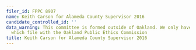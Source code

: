 ```yaml
---
filer_id: FPPC 8907
name: Keith Carson for Alameda County Supervisor 2016
candidate_controlled_id: ''
data_warning: This committee is formed outside of Oakland. We only have data on committees
  which file with the Oakland Public Ethics Commission
title: Keith Carson for Alameda County Supervisor 2016
---
```

